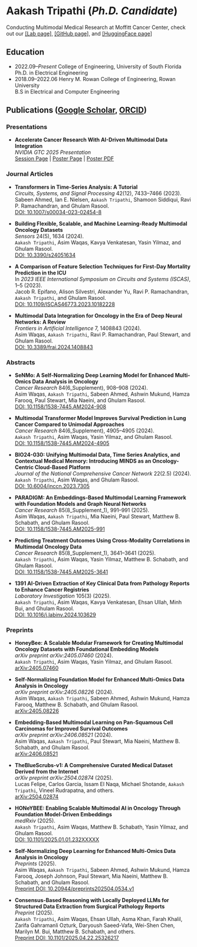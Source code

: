 # Aakash Tripathi (*Ph.D. Candidate*)

Conducting Multimodal Medical Research at Moffitt Cancer Center, check out our [[Lab page]](https://lab.moffitt.org/Rasool/), [[GitHub page]](https://github.com/lab-rasool), and [[HuggingFace page]](https://huggingface.co/Lab-Rasool)

## Education

- 2022.09–*Present* College of Engineering, University of South Florida  
  Ph.D. in Electrical Engineering
- 2018.09–2022.06 Henry M. Rowan College of Engineering, Rowan University  
  B.S in Electrical and Computer Engineering

## Publications ([Google Scholar](https://scholar.google.com/citations?user=7X57fGgAAAAJ&hl=en), [ORCID](https://orcid.org/0000-0001-7231-0487))

### Presentations

- **Accelerate Cancer Research With AI-Driven Multimodal Data Integration**  
  *NVIDIA GTC 2025 Presentation*  
  [Session Page](https://www.nvidia.com/gtc/session-catalog/?tab.catalogallsessionstab=16566177511100015Kus&search.sessiontype=option_1614028619420#/session/1734302448222001uamP) | [Poster Page](https://www.nvidia.com/gtc/posters/?regcode=no-ncid&ncid=no-ncid#/session/1734302448222001uamP) | [Poster PDF](https://static.rainfocus.com/nvidia/gtcs25/sess/1734302448222001uamP/poster/P74176-Accelerate%20Cancer%20Research%20With%20AI-Driven%20Multimodal%20Data%20Integration_1742357548522001hXfL.pdf)

### Journal Articles
- **Transformers in Time-Series Analysis: A Tutorial**  
  *Circuits, Systems, and Signal Processing* 42(12), 7433–7466 (2023).  
  Sabeen Ahmed, Ian E. Nielsen, ``Aakash Tripathi``, Shamoon Siddiqui, Ravi P. Ramachandran, and Ghulam Rasool.  
  [DOI: 10.1007/s00034-023-02454-8](https://doi.org/10.1007/s00034-023-02454-8)

- **Building Flexible, Scalable, and Machine Learning-Ready Multimodal Oncology Datasets**  
  *Sensors* 24(5), 1634 (2024).  
  ``Aakash Tripathi``, Asim Waqas, Kavya Venkatesan, Yasin Yilmaz, and Ghulam Rasool.  
  [DOI: 10.3390/s24051634](https://doi.org/10.3390/s24051634)

- **A Comparison of Feature Selection Techniques for First-Day Mortality Prediction in the ICU**  
  In *2023 IEEE International Symposium on Circuits and Systems (ISCAS)*, 1–5 (2023).  
  Jacob R. Epifano, Alison Silvestri, Alexander Yu, Ravi P. Ramachandran, ``Aakash Tripathi``, and Ghulam Rasool.  
  [DOI: 10.1109/ISCAS46773.2023.10182228](https://doi.org/10.1109/ISCAS46773.2023.10182228)

- **Multimodal Data Integration for Oncology in the Era of Deep Neural Networks: A Review**  
  *Frontiers in Artificial Intelligence* 7, 1408843 (2024).  
  Asim Waqas, ``Aakash Tripathi``, Ravi P. Ramachandran, Paul Stewart, and Ghulam Rasool.  
  [DOI: 10.3389/frai.2024.1408843](https://doi.org/10.3389/frai.2024.1408843)

### Abstracts
- **SeNMo: A Self-Normalizing Deep Learning Model for Enhanced Multi-Omics Data Analysis in Oncology**  
  *Cancer Research* 84(6_Supplement), 908–908 (2024).  
  Asim Waqas, ``Aakash Tripathi``, Sabeen Ahmed, Ashwin Mukund, Hamza Farooq, Paul Stewart, Mia Naeini, and Ghulam Rasool.  
  [DOI: 10.1158/1538-7445.AM2024-908](https://doi.org/10.1158/1538-7445.AM2024-908)

- **Multimodal Transformer Model Improves Survival Prediction in Lung Cancer Compared to Unimodal Approaches**  
  *Cancer Research* 84(6_Supplement), 4905–4905 (2024).  
  ``Aakash Tripathi``, Asim Waqas, Yasin Yilmaz, and Ghulam Rasool.  
  [DOI: 10.1158/1538-7445.AM2024-4905](https://doi.org/10.1158/1538-7445.AM2024-4905)

- **BIO24-030: Unifying Multimodal Data, Time Series Analytics, and Contextual Medical Memory: Introducing MINDS as an Oncology-Centric Cloud-Based Platform**  
  *Journal of the National Comprehensive Cancer Network* 22(2.5) (2024).  
  ``Aakash Tripathi``, Asim Waqas, and Ghulam Rasool.  
  [DOI: 10.6004/jnccn.2023.7305](https://doi.org/10.6004/jnccn.2023.7305)

- **PARADIGM: An Embeddings-Based Multimodal Learning Framework with Foundation Models and Graph Neural Networks**  
  *Cancer Research* 85(8_Supplement_1), 991–991 (2025).  
  Asim Waqas, ``Aakash Tripathi``, Mia Naeini, Paul Stewart, Matthew B. Schabath, and Ghulam Rasool.  
  [DOI: 10.1158/1538-7445.AM2025-991](https://doi.org/10.1158/1538-7445.AM2025-991)

- **Predicting Treatment Outcomes Using Cross-Modality Correlations in Multimodal Oncology Data**  
  *Cancer Research* 85(8_Supplement_1), 3641–3641 (2025).  
  ``Aakash Tripathi``, Asim Waqas, Yasin Yilmaz, Matthew B. Schabath, and Ghulam Rasool.  
  [DOI: 10.1158/1538-7445.AM2025-3641](https://doi.org/10.1158/1538-7445.AM2025-3641)

- **1391 AI-Driven Extraction of Key Clinical Data from Pathology Reports to Enhance Cancer Registries**  
  *Laboratory Investigation* 105(3) (2025).  
  ``Aakash Tripathi``, Asim Waqas, Kavya Venkatesan, Ehsan Ullah, Minh Bui, and Ghulam Rasool.  
  [DOI: 10.1016/j.labinv.2024.103629](https://doi.org/10.1016/j.labinv.2024.103629)

### Preprints
- **HoneyBee: A Scalable Modular Framework for Creating Multimodal Oncology Datasets with Foundational Embedding Models**  
  *arXiv preprint arXiv:2405.07460* (2024).  
  ``Aakash Tripathi``, Asim Waqas, Yasin Yilmaz, and Ghulam Rasool.  
  [arXiv:2405.07460](https://arxiv.org/abs/2405.07460)

- **Self-Normalizing Foundation Model for Enhanced Multi-Omics Data Analysis in Oncology**  
  *arXiv preprint arXiv:2405.08226* (2024).  
  Asim Waqas, ``Aakash Tripathi``, Sabeen Ahmed, Ashwin Mukund, Hamza Farooq, Matthew B. Schabath, and Ghulam Rasool.  
  [arXiv:2405.08226](https://arxiv.org/abs/2405.08226)

- **Embedding-Based Multimodal Learning on Pan-Squamous Cell Carcinomas for Improved Survival Outcomes**  
  *arXiv preprint arXiv:2406.08521* (2024).  
  Asim Waqas, ``Aakash Tripathi``, Paul Stewart, Mia Naeini, Matthew B. Schabath, and Ghulam Rasool.  
  [arXiv:2406.08521](https://arxiv.org/abs/2406.08521)

- **TheBlueScrubs-v1: A Comprehensive Curated Medical Dataset Derived from the Internet**  
  *arXiv preprint arXiv:2504.02874* (2025).  
  Lucas Felipe, Carlos Garcia, Issam El Naqa, Michael Shotande, ``Aakash Tripathi``, Vineel Rudrapatna, and others.  
  [arXiv:2504.02874](https://arxiv.org/abs/2504.02874)

- **HONeYBEE: Enabling Scalable Multimodal AI in Oncology Through Foundation Model-Driven Embeddings**  
  *medRxiv* (2025).  
  ``Aakash Tripathi``, Asim Waqas, Matthew B. Schabath, Yasin Yilmaz, and Ghulam Rasool.  
  [DOI: 10.1101/2025.01.01.232XXXXX](https://doi.org/10.1101/2025.01.01.232XXXXX)

- **Self-Normalizing Deep Learning for Enhanced Multi-Omics Data Analysis in Oncology**  
  *Preprints* (2025).  
  Asim Waqas, ``Aakash Tripathi``, Sabeen Ahmed, Ashwin Mukund, Hamza Farooq, Joseph Johnson, Paul Stewart, Mia Naeini, Matthew B. Schabath, and Ghulam Rasool.  
  [Preprint DOI: 10.20944/preprints202504.0534.v1](https://doi.org/10.20944/preprints202504.0534.v1)

- **Consensus-Based Reasoning with Locally Deployed LLMs for Structured Data Extraction from Surgical Pathology Reports**  
  *Preprint* (2025).  
  ``Aakash Tripathi``, Asim Waqas, Ehsan Ullah, Asma Khan, Farah Khalil, Zarifa Gahramanli Ozturk, Daryoush Saeed-Vafa, Wei-Shen Chen, Marilyn M. Bui, Matthew B. Schabath, and others.  
  [Preprint DOI: 10.1101/2025.04.22.25326217](https://doi.org/10.1101/2025.04.22.25326217)
